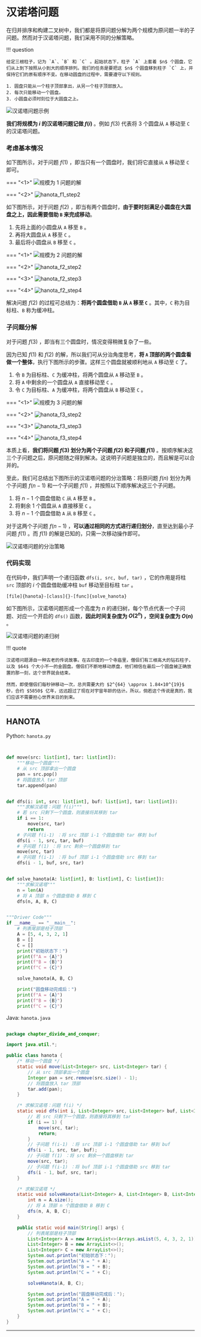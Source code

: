 # 汉诺塔问题

在归并排序和构建二叉树中，我们都是将原问题分解为两个规模为原问题一半的子问题。然而对于汉诺塔问题，我们采用不同的分解策略。

!!! question

    给定三根柱子，记为 `A`、`B` 和 `C` 。起始状态下，柱子 `A` 上套着 $n$ 个圆盘，它们从上到下按照从小到大的顺序排列。我们的任务是要把这 $n$ 个圆盘移到柱子 `C` 上，并保持它们的原有顺序不变。在移动圆盘的过程中，需要遵守以下规则。
    
    1. 圆盘只能从一个柱子顶部拿出，从另一个柱子顶部放入。
    2. 每次只能移动一个圆盘。
    3. 小圆盘必须时刻位于大圆盘之上。

![汉诺塔问题示例](hanota_problem.assets/hanota_example.png)

**我们将规模为 $i$ 的汉诺塔问题记做 $f(i)$** 。例如 $f(3)$ 代表将 $3$ 个圆盘从 `A` 移动至 `C` 的汉诺塔问题。

### 考虑基本情况

如下图所示，对于问题 $f(1)$ ，即当只有一个圆盘时，我们将它直接从 `A` 移动至 `C` 即可。

=== "<1>"
    ![规模为 1 问题的解](hanota_problem.assets/hanota_f1_step1.png)

=== "<2>"
    ![hanota_f1_step2](hanota_problem.assets/hanota_f1_step2.png)

如下图所示，对于问题 $f(2)$ ，即当有两个圆盘时，**由于要时刻满足小圆盘在大圆盘之上，因此需要借助 `B` 来完成移动**。

1. 先将上面的小圆盘从 `A` 移至 `B` 。
2. 再将大圆盘从 `A` 移至 `C` 。
3. 最后将小圆盘从 `B` 移至 `C` 。

=== "<1>"
    ![规模为 2 问题的解](hanota_problem.assets/hanota_f2_step1.png)

=== "<2>"
    ![hanota_f2_step2](hanota_problem.assets/hanota_f2_step2.png)

=== "<3>"
    ![hanota_f2_step3](hanota_problem.assets/hanota_f2_step3.png)

=== "<4>"
    ![hanota_f2_step4](hanota_problem.assets/hanota_f2_step4.png)

解决问题 $f(2)$ 的过程可总结为：**将两个圆盘借助 `B` 从 `A` 移至 `C`** 。其中，`C` 称为目标柱、`B` 称为缓冲柱。

### 子问题分解

对于问题 $f(3)$ ，即当有三个圆盘时，情况变得稍微复杂了一些。

因为已知 $f(1)$ 和 $f(2)$ 的解，所以我们可从分治角度思考，**将 `A` 顶部的两个圆盘看做一个整体**，执行下图所示的步骤。这样三个圆盘就被顺利地从 `A` 移动至 `C` 了。

1. 令 `B` 为目标柱、`C` 为缓冲柱，将两个圆盘从 `A` 移动至 `B` 。
2. 将 `A` 中剩余的一个圆盘从 `A` 直接移动至 `C` 。
3. 令 `C` 为目标柱、`A` 为缓冲柱，将两个圆盘从 `B` 移动至 `C` 。

=== "<1>"
    ![规模为 3 问题的解](hanota_problem.assets/hanota_f3_step1.png)

=== "<2>"
    ![hanota_f3_step2](hanota_problem.assets/hanota_f3_step2.png)

=== "<3>"
    ![hanota_f3_step3](hanota_problem.assets/hanota_f3_step3.png)

=== "<4>"
    ![hanota_f3_step4](hanota_problem.assets/hanota_f3_step4.png)

本质上看，**我们将问题 $f(3)$ 划分为两个子问题 $f(2)$ 和子问题 $f(1)$** 。按顺序解决这三个子问题之后，原问题随之得到解决。这说明子问题是独立的，而且解是可以合并的。

至此，我们可总结出下图所示的汉诺塔问题的分治策略：将原问题 $f(n)$ 划分为两个子问题 $f(n-1)$ 和一个子问题 $f(1)$ ，并按照以下顺序解决这三个子问题。

1. 将 $n-1$ 个圆盘借助 `C` 从 `A` 移至 `B` 。
2. 将剩余 $1$ 个圆盘从 `A` 直接移至 `C` 。
3. 将 $n-1$ 个圆盘借助 `A` 从 `B` 移至 `C` 。

对于这两个子问题 $f(n-1)$ ，**可以通过相同的方式进行递归划分**，直至达到最小子问题 $f(1)$ 。而 $f(1)$ 的解是已知的，只需一次移动操作即可。

![汉诺塔问题的分治策略](hanota_problem.assets/hanota_divide_and_conquer.png)

### 代码实现

在代码中，我们声明一个递归函数 `dfs(i, src, buf, tar)` ，它的作用是将柱 `src` 顶部的 $i$ 个圆盘借助缓冲柱 `buf` 移动至目标柱 `tar` 。

```src
[file]{hanota}-[class]{}-[func]{solve_hanota}
```

如下图所示，汉诺塔问题形成一个高度为 $n$ 的递归树，每个节点代表一个子问题、对应一个开启的 `dfs()` 函数，**因此时间复杂度为 $O(2^n)$ ，空间复杂度为 $O(n)$** 。

![汉诺塔问题的递归树](hanota_problem.assets/hanota_recursive_tree.png)

!!! quote

    汉诺塔问题源自一种古老的传说故事。在古印度的一个寺庙里，僧侣们有三根高大的钻石柱子，以及 $64$ 个大小不一的金圆盘。僧侣们不断地移动原盘，他们相信在最后一个圆盘被正确放置的那一刻，这个世界就会结束。

    然而，即使僧侣们每秒钟移动一次，总共需要大约 $2^{64} \approx 1.84×10^{19}$ 秒，合约 $5850$ 亿年，远远超过了现在对宇宙年龄的估计。所以，倘若这个传说是真的，我们应该不需要担心世界末日的到来。



-----------------------------------------------------------------

## HANOTA
Python: `hanota.py`
```python


def move(src: list[int], tar: list[int]):
    """移动一个圆盘"""
    # 从 src 顶部拿出一个圆盘
    pan = src.pop()
    # 将圆盘放入 tar 顶部
    tar.append(pan)


def dfs(i: int, src: list[int], buf: list[int], tar: list[int]):
    """求解汉诺塔：问题 f(i)"""
    # 若 src 只剩下一个圆盘，则直接将其移到 tar
    if i == 1:
        move(src, tar)
        return
    # 子问题 f(i-1) ：将 src 顶部 i-1 个圆盘借助 tar 移到 buf
    dfs(i - 1, src, tar, buf)
    # 子问题 f(1) ：将 src 剩余一个圆盘移到 tar
    move(src, tar)
    # 子问题 f(i-1) ：将 buf 顶部 i-1 个圆盘借助 src 移到 tar
    dfs(i - 1, buf, src, tar)


def solve_hanota(A: list[int], B: list[int], C: list[int]):
    """求解汉诺塔"""
    n = len(A)
    # 将 A 顶部 n 个圆盘借助 B 移到 C
    dfs(n, A, B, C)


"""Driver Code"""
if __name__ == "__main__":
    # 列表尾部是柱子顶部
    A = [5, 4, 3, 2, 1]
    B = []
    C = []
    print("初始状态下：")
    print(f"A = {A}")
    print(f"B = {B}")
    print(f"C = {C}")

    solve_hanota(A, B, C)

    print("圆盘移动完成后：")
    print(f"A = {A}")
    print(f"B = {B}")
    print(f"C = {C}")
```

Java: `hanota.java`
```java

package chapter_divide_and_conquer;

import java.util.*;

public class hanota {
    /* 移动一个圆盘 */
    static void move(List<Integer> src, List<Integer> tar) {
        // 从 src 顶部拿出一个圆盘
        Integer pan = src.remove(src.size() - 1);
        // 将圆盘放入 tar 顶部
        tar.add(pan);
    }

    /* 求解汉诺塔：问题 f(i) */
    static void dfs(int i, List<Integer> src, List<Integer> buf, List<Integer> tar) {
        // 若 src 只剩下一个圆盘，则直接将其移到 tar
        if (i == 1) {
            move(src, tar);
            return;
        }
        // 子问题 f(i-1) ：将 src 顶部 i-1 个圆盘借助 tar 移到 buf
        dfs(i - 1, src, tar, buf);
        // 子问题 f(1) ：将 src 剩余一个圆盘移到 tar
        move(src, tar);
        // 子问题 f(i-1) ：将 buf 顶部 i-1 个圆盘借助 src 移到 tar
        dfs(i - 1, buf, src, tar);
    }

    /* 求解汉诺塔 */
    static void solveHanota(List<Integer> A, List<Integer> B, List<Integer> C) {
        int n = A.size();
        // 将 A 顶部 n 个圆盘借助 B 移到 C
        dfs(n, A, B, C);
    }

    public static void main(String[] args) {
        // 列表尾部是柱子顶部
        List<Integer> A = new ArrayList<>(Arrays.asList(5, 4, 3, 2, 1));
        List<Integer> B = new ArrayList<>();
        List<Integer> C = new ArrayList<>();
        System.out.println("初始状态下：");
        System.out.println("A = " + A);
        System.out.println("B = " + B);
        System.out.println("C = " + C);

        solveHanota(A, B, C);

        System.out.println("圆盘移动完成后：");
        System.out.println("A = " + A);
        System.out.println("B = " + B);
        System.out.println("C = " + C);
    }
}
```




-----------------------------------------------------------------

